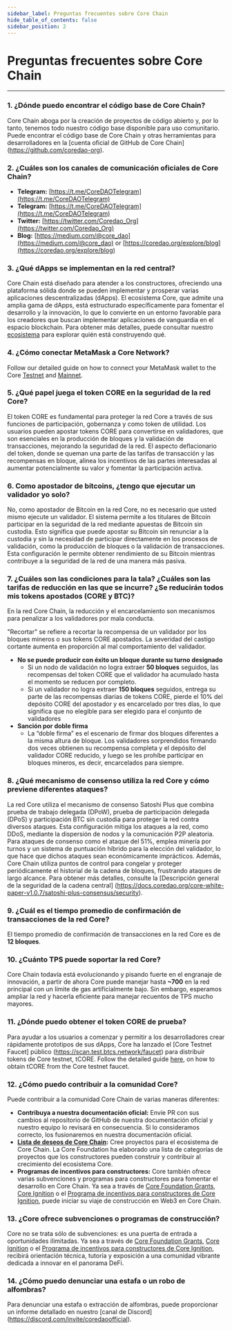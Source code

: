 ```yaml
---
sidebar_label: Preguntas frecuentes sobre Core Chain
hide_table_of_contents: false
sidebar_position: 2
---
```


# Preguntas frecuentes sobre Core Chain

---

### 1. ¿Dónde puedo encontrar el código base de Core Chain?

Core Chain aboga por la creación de proyectos de código abierto y, por lo tanto, tenemos todo nuestro código base disponible para uso comunitario. Puede encontrar el código base de Core Chain y otras herramientas para desarrolladores en la [cuenta oficial de GitHub de Core Chain] (https://github.com/coredao-org).

### 2. ¿Cuáles son los canales de comunicación oficiales de Core Chain?

- **Telegram:** [https://t.me/CoreDAOTelegram](https://t.me/CoreDAOTelegram)
- **Telegram:** [https://t.me/CoreDAOTelegram](https://t.me/CoreDAOTelegram)
- **Twitter:** [https://twitter.com/Coredao_Org](https://twitter.com/Coredao_Org)
- **Blog:** [https://medium.com/@core_dao](https://medium.com/@core_dao) or [https://coredao.org/explore/blog](https://coredao.org/explore/blog)

<!-- ### 3. How to query the current system parameters?
     -->

### 3. ¿Qué dApps se implementan en la red central?

Core Chain está diseñado para atender a los constructores, ofreciendo una plataforma sólida donde se pueden implementar y prosperar varias aplicaciones descentralizadas (dApps). El ecosistema Core, que admite una amplia gama de dApps, está estructurado específicamente para fomentar el desarrollo y la innovación, lo que lo convierte en un entorno favorable para los creadores que buscan implementar aplicaciones de vanguardia en el espacio blockchain. Para obtener más detalles, puede consultar nuestro [ecosistema](https://coredao.org/explore/ecosystem) para explorar quién está construyendo qué.

### 4. ¿Cómo conectar MetaMask a Core Network?

Follow our detailed guide on how to connect your MetaMask wallet to the Core [Testnet](../Dev-Guide/core-testnet-wallet-config.md) and [Mainnet](../Dev-Guide/core-mainnet-wallet-config.md).

### 5. ¿Qué papel juega el token CORE en la seguridad de la red Core?

El token CORE es fundamental para proteger la red Core a través de sus funciones de participación, gobernanza y como token de utilidad. Los usuarios pueden apostar tokens CORE para convertirse en validadores, que son esenciales en la producción de bloques y la validación de transacciones, mejorando la seguridad de la red. El aspecto deflacionario del token, donde se queman una parte de las tarifas de transacción y las recompensas en bloque, alinea los incentivos de las partes interesadas al aumentar potencialmente su valor y fomentar la participación activa.

### 6. Como apostador de bitcoins, ¿tengo que ejecutar un validador yo solo?

No, como apostador de Bitcoin en la red Core, no es necesario que usted mismo ejecute un validador. El sistema permite a los titulares de Bitcoin participar en la seguridad de la red mediante apuestas de Bitcoin sin custodia. Esto significa que puede apostar su Bitcoin sin renunciar a la custodia y sin la necesidad de participar directamente en los procesos de validación, como la producción de bloques o la validación de transacciones. Esta configuración le permite obtener rendimiento de su Bitcoin mientras contribuye a la seguridad de la red de una manera más pasiva.

### 7. ¿Cuáles son las condiciones para la tala? ¿Cuáles son las tarifas de reducción en las que se incurre? ¿Se reducirán todos mis tokens apostados (CORE y BTC)?

En la red Core Chain, la reducción y el encarcelamiento son mecanismos para penalizar a los validadores por mala conducta.

"Recortar" se refiere a recortar la recompensa de un validador por los bloques mineros o sus tokens CORE apostados. La severidad del castigo cortante aumenta en proporción al mal comportamiento del validador.

- **No se puede producir con éxito un bloque durante su turno designado**
  - Si un nodo de validación no logra extraer **50 bloques** seguidos, las recompensas del token CORE que el validador ha acumulado hasta el momento se reducen por completo.
  - Si un validador no logra extraer **150 bloques** seguidos, entrega su parte de las recompensas diarias de tokens CORE, pierde el 10% del depósito CORE del apostador y es encarcelado por tres días, lo que significa que no elegible para ser elegido para el conjunto de validadores
- **Sanción por doble firma**
  - La “doble firma” es el escenario de firmar dos bloques diferentes a la misma altura de bloque. Los validadores sorprendidos firmando dos veces obtienen su recompensa completa y el depósito del validador CORE reducido, y luego se les prohíbe participar en bloques mineros, es decir, encarcelados para siempre.

### 8. ¿Qué mecanismo de consenso utiliza la red Core y cómo previene diferentes ataques?

La red Core utiliza el mecanismo de consenso Satoshi Plus que combina prueba de trabajo delegada (DPoW), prueba de participación delegada (DPoS) y participación BTC sin custodia para proteger la red contra diversos ataques. Esta configuración mitiga los ataques a la red, como DDoS, mediante la dispersión de nodos y la comunicación P2P aleatoria. Para ataques de consenso como el ataque del 51%, emplea minería por turnos y un sistema de puntuación híbrido para la elección del validador, lo que hace que dichos ataques sean económicamente imprácticos. Además, Core Chain utiliza puntos de control para congelar y proteger periódicamente el historial de la cadena de bloques, frustrando ataques de largo alcance. Para obtener más detalles, consulte la [Descripción general de la seguridad de la cadena central] (https://docs.coredao.org/core-white-paper-v1.0.7/satoshi-plus-consensus/security).

### 9. ¿Cuál es el tiempo promedio de confirmación de transacciones de la red Core?

El tiempo promedio de confirmación de transacciones en la red Core es de **12 bloques**.

### 10. ¿Cuánto TPS puede soportar la red Core?

Core Chain todavía está evolucionando y pisando fuerte en el engranaje de innovación, a partir de ahora Core puede manejar hasta **~700** en la red principal con un límite de gas artificialmente bajo. Sin embargo, esperamos ampliar la red y hacerla eficiente para manejar recuentos de TPS mucho mayores.

<!-- ### 11. What is the address format of Core? Does it support multiple formats?
    

### 12. What are possible causes of transaction failure on the core network? -->

### 11. ¿Dónde puedo obtener el token CORE de prueba?

Para ayudar a los usuarios a comenzar y permitir a los desarrolladores crear rápidamente prototipos de sus dApps, Core ha lanzado el [Core Testnet Faucet] público (https://scan.test.btcs.network/faucet) para distribuir tokens de Core testnet, tCORE. Follow the detailed guide [here](../Dev-Guide/core-faucet.md), on how to obtain tCORE from the Core testnet faucet.

### 12. ¿Cómo puedo contribuir a la comunidad Core?

Puede contribuir a la comunidad Core Chain de varias maneras diferentes:

- **Contribuya a nuestra documentación oficial:** Envíe PR con sus cambios al repositorio de GitHub de nuestra documentación oficial y nuestro equipo lo revisará en consecuencia. Si lo consideramos correcto, los fusionaremos en nuestra documentación oficial.
- **[Lista de deseos de Core Chain](https://github.com/coredao-org/core-community-contributions):** Cree proyectos para el ecosistema de Core Chain. La Core Foundation ha elaborado una lista de categorías de proyectos que los constructores pueden construir y contribuir al crecimiento del ecosistema Core.
- **Programas de incentivos para constructores:** Core también ofrece varias subvenciones y programas para constructores para fomentar el desarrollo en Core Chain. Ya sea a través de [Core Foundation Grants](https://coredaofoundation.org/fund-your-project), [Core Ignition](https://ignition.coredao.org/) o el [Programa de incentivos para constructores de Core Ignition](https://coredao.org/initiatives/incentiveprogram), puede iniciar su viaje de construcción en Web3 en Core Chain.

### 13. ¿Core ofrece subvenciones o programas de construcción?

Core no se trata sólo de subvenciones: es una puerta de entrada a oportunidades ilimitadas. Ya sea a través de [Core Foundation Grants](https://coredaofoundation.org/fund-your-project), [Core Ignition](https://ignition.coredao.org/) o el [Programa de incentivos para constructores de Core Ignition](https://coredao.org/initiatives/incentiveprogram), recibirá orientación técnica, tutoría y exposición a una comunidad vibrante dedicada a innovar en el panorama DeFi.

### 14. ¿Cómo puedo denunciar una estafa o un robo de alfombras?

Para denunciar una estafa o extracción de alfombras, puede proporcionar un informe detallado en nuestro [canal de Discord] (https://discord.com/invite/coredaoofficial).
